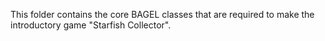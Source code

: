 This folder contains the core BAGEL classes that are required to make the introductory game "Starfish Collector".
